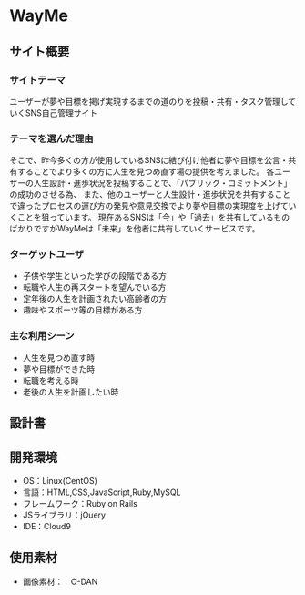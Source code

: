 # WayMe

## サイト概要

### サイトテーマ

ユーザーが夢や目標を掲げ実現するまでの道のりを投稿・共有・タスク管理していくSNS自己管理サイト


### テーマを選んだ理由

そこで、昨今多くの方が使用しているSNSに結び付け他者に夢や目標を公言・共有することでより多くの方に人生を見つめ直す場の提供を考えました。
各ユーザーの人生設計・進歩状況を投稿することで、「パブリック・コミットメント」の成功のさせる為、
また、他のユーザーと人生設計・進歩状況を共有することで違ったプロセスの運び方の発見や意見交換でより夢や目標の実現度を上げていくことを狙っています。
現在あるSNSは「今」や「過去」を共有しているものばかりですがWayMeは「未来」を他者に共有していくサービスです。


### ターゲットユーザ

- 子供や学生といった学びの段階である方
- 転職や人生の再スタートを望んでいる方
- 定年後の人生を計画されたい高齢者の方
- 趣味やスポーツ等の目標がある方


### 主な利用シーン

-  人生を見つめ直す時
-  夢や目標ができた時
-  転職を考える時
-  老後の人生を計画したい時


## 設計書


## 開発環境

- OS：Linux(CentOS)
- 言語：HTML,CSS,JavaScript,Ruby,MySQL
- フレームワーク：Ruby on Rails
- JSライブラリ：jQuery
- IDE：Cloud9


## 使用素材

- 画像素材：　O-DAN